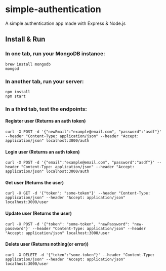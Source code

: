 # simple-authentication
A simple authentication app made with Express & Node.js

## Install & Run
### In one tab, run your MongoDB instance:
```
brew install mongodb
mongod
```
### In another tab, run your server:
```
npm install
npm start
```
### In a third tab, test the endpoints:
#### Register user (Returns an auth token)
```
curl -X POST -d '{"newEmail":"example@email.com", "password":"asdf"}' --header "Content-Type: application/json" --header "Accept: application/json" localhost:3000/auth
```
#### Login user (Returns an auth token)
```
curl -X POST -d '{"email":"example@email.com", "password":"asdf"}' --header "Content-Type: application/json" --header "Accept: application/json" localhost:3000/auth
```
#### Get user (Returns the user)
```
curl -X GET -d '{"token": "some-token"}' --header "Content-Type: application/json" --header "Accept: application/json" localhost:3000/user
```
#### Update user (Returns the user)
```
curl -X POST -d '{"token": "some-token", "newPassword": "new-password"}' --header "Content-Type: application/json" --header "Accept: application/json" localhost:3000/user
```
#### Delete user (Returns nothing(or error))
```
curl -X DELETE -d '{"token":"some-token"}' --header "Content-Type: application/json" --header "Accept: application/json" localhost:3000/user
```

